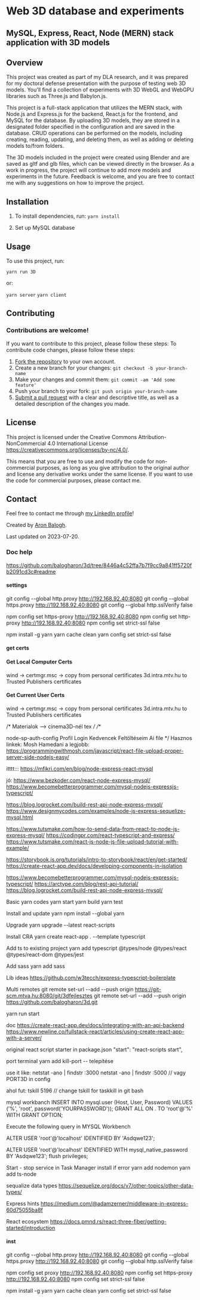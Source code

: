 # Web 3D database and experiments
## MySQL, Express, React, Node (MERN) stack application with 3D models
## Overview

This project was created as part of my DLA  research, and it was prepared for my doctoral defense presentation with the purpose of testing web 3D models. You'll find a collection of experiments with 3D WebGL and WebGPU libraries such as Three.js and Babylon.js. 

This project is a full-stack application that utilizes the MERN stack, with Node.js and Express.js for the backend, React.js for the frontend, and MySQL for the database. By uploading 3D models, they are stored in a designated folder specified in the configuration and are saved in the database. CRUD operations can be performed on the models, including creating, reading, updating, and deleting them, as well as adding or deleting models to/from folders. 

The 3D models included in the project were created using Blender and are saved as gltf and glb files, which can be viewed directly in the browser. As a work in progress, the project will continue to add more models and experiments in the future. Feedback is welcome, and you are free to contact me with any suggestions on how to improve the project.

## Installation
1. To install dependencies, run:
`yarn install`

2. Set up MySQL database

## Usage
To use this project, run:

`yarn run 3D`

or: 

`yarn server`
`yarn client`


## Contributing
### Contributions are welcome! 
If you want to contribute to this project, please follow these steps:
To contribute code changes, please follow these steps:

1. [Fork the repository](https://help.github.com/en/articles/fork-a-repo) to your own account.
2. Create a new branch for your changes: `git checkout -b your-branch-name`
3. Make your changes and commit them: `git commit -am 'Add some feature'`
4. Push your branch to your fork: `git push origin your-branch-name`
5. [Submit a pull request](https://help.github.com/en/articles/creating-a-pull-request) with a clear and descriptive title, as well as a detailed description of the changes you made.



## License
This project is licensed under the Creative Commons Attribution-NonCommercial 4.0 International License https://creativecommons.org/licenses/by-nc/4.0/.

This means that you are free to use and modify the code for non-commercial purposes, as long as you give attribution to the original author and license any derivative works under the same license. If you want to use the code for commercial purposes, please contact me.

## Contact
Feel free to contact me through [my LinkedIn profile](https://www.linkedin.com/in/balogh-aron/)!

Created by [Aron Balogh](https://github.com/balogharon).

Last updated on 2023-07-20.


### Doc help
https://github.com/balogharon/3d/tree/8446a4c52ffa7b7f9cc9a841ff5720fb2091cd3c#readme


#### settings

git config --global http.proxy http://192.168.92.40:8080
git config --global https.proxy http://192.168.92.40:8080
git config --global http.sslVerify false

npm config set https-proxy http://192.168.92.40:8080
npm config set http-proxy http://192.168.92.40:8080
npm config set strict-ssl false

npm install -g yarn
yarn cache clean
yarn config set strict-ssl false


#### get certs
#### Get Local Computer Certs
wind -> certmgr.msc -> copy from personal certificates 3d.intra.mtv.hu to Trusted Publishers certificates 
#### Get Current User Certs
wind -> certmgr.msc -> copy from personal certificates 3d.intra.mtv.hu to Trusted Publishers certificates 

/*
Materialok --> cinema3D-nél tex */
/**

node-sp-auth-config
Profil
Login
Kedvencek
Feltöltéseim
Ai file */
Hasznos linkek:
Mosh Hamedani a legjobb: https://programmingwithmosh.com/javascript/react-file-upload-proper-server-side-nodejs-easy/

itttt::: https://mfikri.com/en/blog/node-express-react-mysql

jó: https://www.bezkoder.com/react-node-express-mysql/ https://www.becomebetterprogrammer.com/mysql-nodejs-expressjs-typescript/

https://blog.logrocket.com/build-rest-api-node-express-mysql/ https://www.designmycodes.com/examples/node-js-express-sequelize-mysql.html

https://www.tutsmake.com/how-to-send-data-from-react-to-node-js-express-mysql/ https://codingpr.com/react-typescript-and-express/ https://www.tutsmake.com/react-js-node-js-file-upload-tutorial-with-example/

https://storybook.js.org/tutorials/intro-to-storybook/react/en/get-started/ https://create-react-app.dev/docs/developing-components-in-isolation

https://www.becomebetterprogrammer.com/mysql-nodejs-expressjs-typescript/ https://arctype.com/blog/rest-api-tutorial/ https://blog.logrocket.com/build-rest-api-node-express-mysql/

Basic yarn codes
yarn start yarn build yarn test

Install and update yarn
npm install --global yarn

Upgrade
yarn upgrade --latest react-scripts

Install CRA
yarn create react-app . --template typescript

Add ts to existing project
yarn add typescript @types/node @types/react @types/react-dom @types/jest

Add sass
yarn add sass

Lib ideas
https://github.com/w3tecch/express-typescript-boilerplate

Multi remotes
git remote set-url --add --push origin https://git-scm.mtva.hu:8080/git/3dfejlesztes git remote set-url --add --push origin https://github.com/balogharon/3d.git

yarn run start

doc
https://create-react-app.dev/docs/integrating-with-an-api-backend https://www.newline.co/fullstack-react/articles/using-create-react-app-with-a-server/

original react script starter in package.json
"start": "react-scripts start",

port terminal
yarn add kill-port -- telepítése

use it like: netstat -ano | findstr :3000 netstat -ano | findstr :5000 // vagy PORT3D in config

ahol fut: tskill 5196 // change tskill for taskkill in git bash

mysql workbanch
INSERT INTO mysql.user (Host, User, Password) VALUES ('%', 'root', password('YOURPASSWORD')); GRANT ALL ON . TO 'root'@'%' WITH GRANT OPTION;

Execute the following query in MYSQL Workbench

ALTER USER 'root'@'localhost' IDENTIFIED BY 'Asdqwe123';

ALTER USER 'root'@'localhost' IDENTIFIED WITH mysql_native_password BY 'Asdqwe123'; flush privileges;

Start - stop service in Task Manager
install if error
yarn add nodemon yarn add ts-node

sequalize data types
https://sequelize.org/docs/v7/other-topics/other-data-types/

Express hints
https://medium.com/@adamzerner/middleware-in-express-60d75055ba8f

React ecosystem
https://docs.pmnd.rs/react-three-fiber/getting-started/introduction


#### inst

git config --global http.proxy http://192.168.92.40:8080
git config --global https.proxy http://192.168.92.40:8080
git config --global http.sslVerify false

npm config set proxy http://192.168.92.40:8080
npm config set https-proxy http://192.168.92.40:8080
npm config set strict-ssl false

npm install -g yarn
yarn cache clean
yarn config set strict-ssl false
